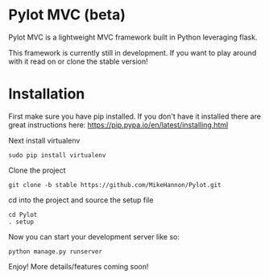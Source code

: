 # Pylot MVC (beta)
Pylot MVC is a lightweight MVC framework built in Python leveraging flask.

This framework is currently still in development. If you want to play around with it read on or clone the stable version!

# Installation

First make sure you have pip installed. If you don't have it installed there are great instructions here: https://pip.pypa.io/en/latest/installing.html

Next install virtualenv
```
sudo pip install virtualenv
```

Clone the project
```
git clone -b stable https://github.com/MikeHannon/Pylot.git
```

cd into the project and source the setup file
```
cd Pylot
. setup
```

Now you can start your development server like so:
```
python manage.py runserver
```

Enjoy! More details/features coming soon!
